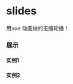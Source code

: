 # slides

用vue 动画做的无缝轮播！


### 展示

#### 实例1
<ClientOnly>
  <slides-demo/>
</ClientOnly>

#### 实例2
<ClientOnly>
  <slides-demo1/>
</ClientOnly>

